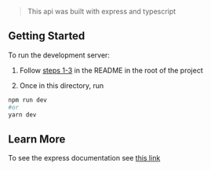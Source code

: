 > This api was built with express and typescript

## Getting Started

To run the development server:

1. Follow [steps 1-3](https://github.com/SatvikR/homework-help#run-locally) in the README in the root of the project

2. Once in this directory, run

```bash
npm run dev
#or
yarn dev
```

## Learn More

To see the express documentation see [this link](https://expressjs.com/)
